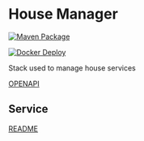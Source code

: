 # House Manager

[![Maven Package](https://github.com/Rubber-Duck-999/House-Manager/actions/workflows/maven-develop.yml/badge.svg)](https://github.com/Rubber-Duck-999/House-Manager/actions/workflows/maven-develop.yml)

[![Docker Deploy](https://github.com/Rubber-Duck-999/House-Manager/actions/workflows/docker-deploy.yml/badge.svg)](https://github.com/Rubber-Duck-999/House-Manager/actions/workflows/docker-deploy.yml)

Stack used to manage house services

[OPENAPI](https://github.com/Rubber-Duck-999/data-service/main/swagger.json)

## Service

[README](./data-service/README.md)
